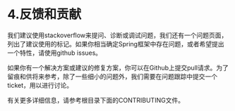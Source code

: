 # 4.反馈和贡献
我们建议使用stackoverflow来提问、诊断或调试问题，我们还有一个问题页面，列出了建议使用的标记。如果你相当确定Spring框架中存在问题，或者希望提出一个特性，请使用github issues。

如果你有一个解决方案或建议的修复方案，你可以在Github上提交pull请求。为了留痕和供将来参考，除了一些细小的问题外，我们需要在问题跟踪中提交一个ticket，用以进行讨论。

有关更多详细信息，请参考根目录下面的CONTRIBUTING文件。

